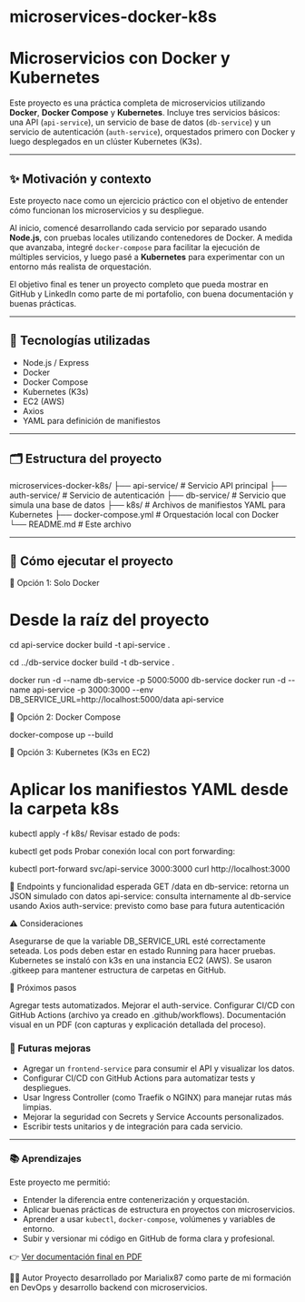 # microservices-docker-k8s

# Microservicios con Docker y Kubernetes

Este proyecto es una práctica completa de microservicios utilizando **Docker**, **Docker Compose** y **Kubernetes**. Incluye tres servicios básicos: una API (`api-service`), un servicio de base de datos (`db-service`) y un servicio de autenticación (`auth-service`), orquestados primero con Docker y luego desplegados en un clúster Kubernetes (K3s).

---

## ✨ Motivación y contexto

Este proyecto nace como un ejercicio práctico con el objetivo de entender cómo funcionan los microservicios y su despliegue. 

Al inicio, comencé desarrollando cada servicio por separado usando **Node.js**, con pruebas locales utilizando contenedores de Docker. A medida que avanzaba, integré `docker-compose` para facilitar la ejecución de múltiples servicios, y luego pasé a **Kubernetes** para experimentar con un entorno más realista de orquestación.

El objetivo final es tener un proyecto completo que pueda mostrar en GitHub y LinkedIn como parte de mi portafolio, con buena documentación y buenas prácticas.

---

## 🧰 Tecnologías utilizadas

- Node.js / Express
- Docker
- Docker Compose
- Kubernetes (K3s)
- EC2 (AWS)
- Axios
- YAML para definición de manifiestos

---

## 🗂️ Estructura del proyecto

microservices-docker-k8s/
├── api-service/ # Servicio API principal
├── auth-service/ # Servicio de autenticación
├── db-service/ # Servicio que simula una base de datos
├── k8s/ # Archivos de manifiestos YAML para Kubernetes
├── docker-compose.yml # Orquestación local con Docker
└── README.md # Este archivo


---

## 🚀 Cómo ejecutar el proyecto

🔹 Opción 1: Solo Docker

# Desde la raíz del proyecto
cd api-service
docker build -t api-service .

cd ../db-service
docker build -t db-service .

docker run -d --name db-service -p 5000:5000 db-service
docker run -d --name api-service -p 3000:3000 --env DB_SERVICE_URL=http://localhost:5000/data api-service


🔹 Opción 2: Docker Compose

docker-compose up --build

🔹 Opción 3: Kubernetes (K3s en EC2)

# Aplicar los manifiestos YAML desde la carpeta k8s
kubectl apply -f k8s/
Revisar estado de pods:

kubectl get pods
Probar conexión local con port forwarding:

kubectl port-forward svc/api-service 3000:3000
curl http://localhost:3000

🔁 Endpoints y funcionalidad esperada
GET /data en db-service: retorna un JSON simulado con datos
api-service: consulta internamente al db-service usando Axios
auth-service: previsto como base para futura autenticación

⚠️ Consideraciones

Asegurarse de que la variable DB_SERVICE_URL esté correctamente seteada.
Los pods deben estar en estado Running para hacer pruebas.
Kubernetes se instaló con k3s en una instancia EC2 (AWS).
Se usaron .gitkeep para mantener estructura de carpetas en GitHub.

📝 Próximos pasos

Agregar tests automatizados.
Mejorar el auth-service.
Configurar CI/CD con GitHub Actions (archivo ya creado en .github/workflows).
Documentación visual en un PDF (con capturas y explicación detallada del proceso).

### 🚀 Futuras mejoras

- Agregar un `frontend-service` para consumir el API y visualizar los datos.
- Configurar CI/CD con GitHub Actions para automatizar tests y despliegues.
- Usar Ingress Controller (como Traefik o NGINX) para manejar rutas más limpias.
- Mejorar la seguridad con Secrets y Service Accounts personalizados.
- Escribir tests unitarios y de integración para cada servicio.

---

### 📚 Aprendizajes

Este proyecto me permitió:

- Entender la diferencia entre contenerización y orquestación.
- Aplicar buenas prácticas de estructura en proyectos con microservicios.
- Aprender a usar `kubectl`, `docker-compose`, volúmenes y variables de entorno.
- Subir y versionar mi código en GitHub de forma clara y profesional.

👉 [Ver documentación final en PDF](./Final-laboratorio.pdf)
  

👩‍💻 Autor
Proyecto desarrollado por Marialix87 como parte de mi formación en DevOps y desarrollo backend con microservicios.
